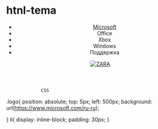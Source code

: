 # htnl-tema
<!DOCTYPE html>
<html lang="en">
<head>
    <meta charset="UTF-8">
    <meta http-equiv="X-UA-Compatible" content="IE=edge">
    <meta name="viewport" content="width=device-width, initial-scale=1.0">
    <title>Document</title>
    <link rel="stylesheet" href="style.css">
</head>

<header>
    <nav>
        <div>
            <ul>
                <li><a href="">Microsoft</a></li>
                <li>Office</li>
                <li>Xbox</li>
                <li>Windows</li>
                <li>Поддержка</li>
            </ul>
        </div>
        <div>
             <a href="https://www.microsoft.com/ru-ru""><img class="logo" src="https://www.logaster.com/blog/wp-content/uploads/2020/03/1111.png" alt="ZARA" ></a>
        </div>
    </nav>
</header>
<body>

    
</body>
</html>


                 CSS                 
.logo{
    position: absolute;
    top: 5px;
    left: 500px;
    background: url(https://www.microsoft.com/ru-ru);
    
}
li{
    display: inline-block;
    padding: 30px;
}
